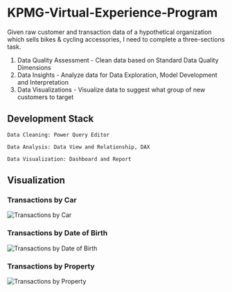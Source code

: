 # KPMG-Virtual-Experience-Program
Given raw customer and transaction data of a hypothetical organization which sells bikes & cycling accessories, I need to complete a three-sections task.
1. Data Quality Assessment - Clean data based on Standard Data Quality Dimensions
2. Data Insights - Analyze data for Data Exploration, Model Development and Interpretation
3. Data Visualizations - Visualize data to suggest what group of new customers to target


## Development Stack
```
Data Cleaning: Power Query Editor

Data Analysis: Data View and Relationship, DAX

Data Visualization: Dashboard and Report 
```


## Visualization

### Transactions by Car
![Transactions by Car](https://github.com/Yrh7383111/KPMG-Virtual-Experience-Program/blob/master/Visualizations/Car.png)

### Transactions by Date of Birth
![Transactions by Date of Birth](https://github.com/Yrh7383111/KPMG-Virtual-Experience-Program/blob/master/Visualizations/DOB.png)

### Transactions by Property
![Transactions by Property](https://github.com/Yrh7383111/KPMG-Virtual-Experience-Program/blob/master/Visualizations/Property.png)

